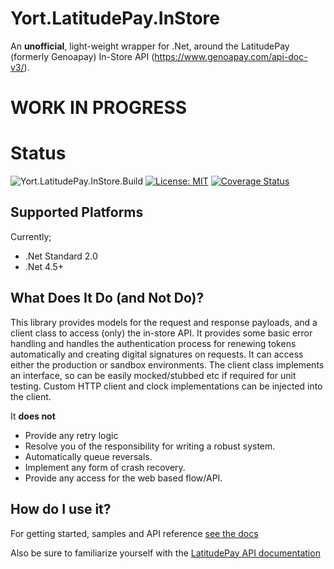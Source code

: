 # Yort.LatitudePay.InStore
An **unofficial**, light-weight wrapper for .Net, around the LatitudePay (formerly Genoapay) In-Store API (https://www.genoapay.com/api-doc-v3/).

# WORK IN PROGRESS

# Status
![Yort.LatitudePay.InStore.Build](https://github.com/Yortw/Yort.LatitudePay.InStore/workflows/Yort.LatitudePay.InStore.Build/badge.svg) [![License: MIT](https://img.shields.io/badge/License-MIT-blue.svg)](https://opensource.org/licenses/MIT) [![Coverage Status](https://coveralls.io/repos/github/Yortw/Yort.LatitudePay.InStore/badge.svg?branch=master)](https://coveralls.io/github/Yortw/Yort.LatitudePay.InStore?branch=master)
    
## Supported Platforms
Currently;

* .Net Standard 2.0
* .Net 4.5+

## What Does It Do (and Not Do)?
This library provides models for the request and response payloads, and a client class to access (only) the in-store API. It provides some basic error handling and handles the authentication process for renewing tokens automatically and creating digital signatures on requests. It can access either the production or sandbox environments. The client class implements an interface, so can be easily mocked/stubbed etc if required for unit testing. Custom HTTP client and clock implementations can be injected into the client. 

It **does not** 
* Provide any retry logic
* Resolve you of the responsibility for writing a robust system.
* Automatically queue reversals.
* Implement any form of crash recovery.
* Provide any access for the web based flow/API.

## How do I use it?

For getting started, samples and API reference [see the docs](https://yortw.github.io/Yort.LatitudePay.InStore/docs/api/index.html)

Also be sure to familiarize yourself with the [LatitudePay API documentation](https://www.genoapay.com/api-doc-v3/)
